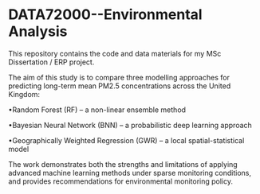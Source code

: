 # DATA72000--Environmental Analysis

This repository contains the code and data materials for my MSc Dissertation / ERP project.  

The aim of this study is to compare three modelling approaches for predicting long-term mean PM2.5 concentrations across the United Kingdom:  

•Random Forest (RF) – a non-linear ensemble method  

•Bayesian Neural Network (BNN) – a probabilistic deep learning approach  

•Geographically Weighted Regression (GWR) – a local spatial-statistical model  


The work demonstrates both the strengths and limitations of applying advanced machine learning methods under sparse monitoring conditions, and provides recommendations for environmental monitoring policy.
